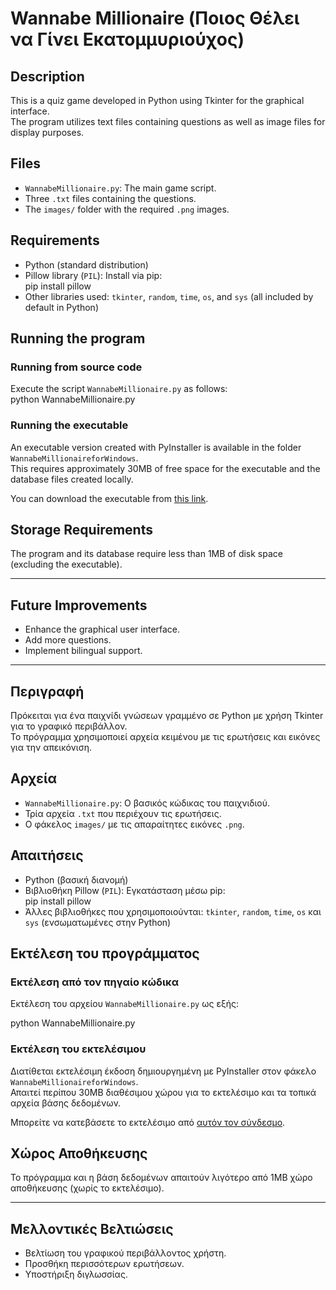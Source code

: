 # Wannabe Millionaire (Ποιος Θέλει να Γίνει Εκατομμυριούχος)

## Description

This is a quiz game developed in Python using Tkinter for the graphical interface.  
The program utilizes text files containing questions as well as image files for display purposes.

## Files

- `WannabeMillionaire.py`: The main game script.  
- Three `.txt` files containing the questions.  
- The `images/` folder with the required `.png` images.

## Requirements

- Python (standard distribution)  
- Pillow library (`PIL`): Install via pip:  
pip install pillow
- Other libraries used: `tkinter`, `random`, `time`, `os`, and `sys` (all included by default in Python)

## Running the program

### Running from source code

Execute the script `WannabeMillionaire.py` as follows:  
python WannabeMillionaire.py

### Running the executable

An executable version created with PyInstaller is available in the folder `WannabeMillionaireforWindows`.  
This requires approximately 30MB of free space for the executable and the database files created locally.

You can download the executable from [this link](https://drive.google.com/file/d/1EGa7IigA49tuZxZedA8UKvapDVquhKoS/view?usp=sharing).

## Storage Requirements

The program and its database require less than 1MB of disk space (excluding the executable).

---

## Future Improvements

- Enhance the graphical user interface.  
- Add more questions.  
- Implement bilingual support.

---

## Περιγραφή

Πρόκειται για ένα παιχνίδι γνώσεων γραμμένο σε Python με χρήση Tkinter για το γραφικό περιβάλλον.  
Το πρόγραμμα χρησιμοποιεί αρχεία κειμένου με τις ερωτήσεις και εικόνες για την απεικόνιση.

## Αρχεία

- `WannabeMillionaire.py`: Ο βασικός κώδικας του παιχνιδιού.  
- Τρία αρχεία `.txt` που περιέχουν τις ερωτήσεις.  
- Ο φάκελος `images/` με τις απαραίτητες εικόνες `.png`.

## Απαιτήσεις

- Python (βασική διανομή)  
- Βιβλιοθήκη Pillow (`PIL`): Εγκατάσταση μέσω pip:  
pip install pillow
- Άλλες βιβλιοθήκες που χρησιμοποιούνται: `tkinter`, `random`, `time`, `os` και `sys` (ενσωματωμένες στην Python)

## Εκτέλεση του προγράμματος

### Εκτέλεση από τον πηγαίο κώδικα

Εκτέλεση του αρχείου `WannabeMillionaire.py` ως εξής:  

python WannabeMillionaire.py


### Εκτέλεση του εκτελέσιμου

Διατίθεται εκτελέσιμη έκδοση δημιουργημένη με PyInstaller στον φάκελο `WannabeMillionaireforWindows`.  
Απαιτεί περίπου 30MB διαθέσιμου χώρου για το εκτελέσιμο και τα τοπικά αρχεία βάσης δεδομένων.

Μπορείτε να κατεβάσετε το εκτελέσιμο από [αυτόν τον σύνδεσμο](https://drive.google.com/file/d/1EGa7IigA49tuZxZedA8UKvapDVquhKoS/view?usp=sharing).

## Χώρος Αποθήκευσης

Το πρόγραμμα και η βάση δεδομένων απαιτούν λιγότερο από 1MB χώρο αποθήκευσης (χωρίς το εκτελέσιμο).

---

## Μελλοντικές Βελτιώσεις

- Βελτίωση του γραφικού περιβάλλοντος χρήστη.  
- Προσθήκη περισσότερων ερωτήσεων.  
- Υποστήριξη διγλωσσίας.
